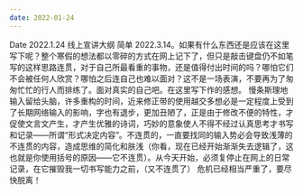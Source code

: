 ```yaml
---
date: 2022-01-24
---
```


Date
2022.1.24
线上宣讲大纲
简单
2022.3.14。如果有什么东西还是应该在这里写下呢？整个寒假的想法都以零碎的方式在网上记下了，但只是敲击键盘仍不如笔写的这样思路连贯，对于自己所最看重的事物，还是值得付出时间的吗？哪怕它们不会被任何人欣赏？哪怕之后连自己也难以面对？这不是一场表演，不要再为了匆匆忙忙的行人而排练了。面对真实的自己吧。在这里写下作的感想。 慢条斯理地输入留给头脑，许多重构的时间，近来修正带的使用越交多想必是一定程度上受到了长期网络输入的影响，字也有退步，更加丑陋了，正是由于修改不便的特性，才促使文言文产生，才产生优雅的诗词，巧妙的意象使人不得不经过认真思考才书写和记录——所谓“形式决定内容”。不连贯的，一直要找同的输入势必会导致浅薄的不连贯的内容，造成思维的简化和肤浅（你看，现在已经开始渐渐失去逻辑了，这也就是你使用括号的原因——它不连贯）。从今天开始，必须复停止在网上的日常记录，在它摧毁我一切书写能力之前，（又不连贯了） 危机已经相当严重了，要尽快脱离！
